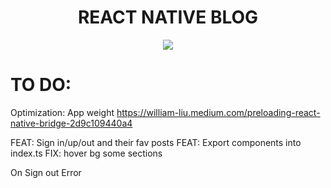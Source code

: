 <h1 align="center">REACT NATIVE BLOG</h1>

<p align="center">
    <img align="center" src="https://user-images.githubusercontent.com/53624093/207145393-aaa48233-6e9b-4ac7-8602-270781702c20.gif">
</p>

# TO DO:

Optimization:
App weight
https://william-liu.medium.com/preloading-react-native-bridge-2d9c109440a4

FEAT: Sign in/up/out and their fav posts
FEAT: Export components into index.ts
FIX: hover bg some sections

On Sign out Error
